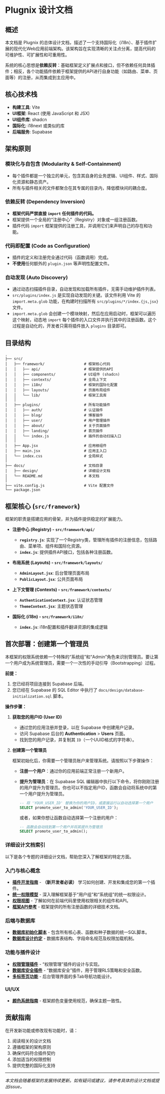 # Plugnix 设计文档

## 概述

本文档是 Plugnix 的总体设计文档，描述了一个支持国际化（i18n）、基于插件扩展的现代化Web应用前端架构。该架构旨在实现清晰的关注点分离，提高代码的可维护性、可扩展性和可重用性。

系统的核心思想是**依赖反转**：基础框架定义扩展点和接口，但不依赖任何具体插件；相反，各个功能插件依赖于框架提供的API进行自身功能（如路由、菜单、页面等）的注册，从而集成到主应用中。

## 核心技术栈

- **构建工具**: Vite
- **UI框架**: React (使用 JavaScript 和 JSX)
- **UI组件库**: shadcn
- **国际化**: i18next 或类似的库
- **后端服务**: Supabase

## 架构原则

### 模块化与自包含 (Modularity & Self-Containment)
- 每个插件都是一个独立的单元，包含其自身的业务逻辑、UI组件、样式、国际化资源和静态资产。
- 所有与插件相关的文件都聚合在其专属的目录内，降低模块间的耦合度。

### 依赖反转 (Dependency Inversion)
- **框架代码严禁直接 `import` 任何插件的代码。**
- 框架提供一个全局的“注册中心”（Registry）对象或一组注册函数。
- 插件代码 `import` 框架提供的注册工具，并调用它们来声明自己的存在和功能。

### 代码即配置 (Code as Configuration)
- 插件的定义和注册完全通过代码（函数调用）完成。
- **不使用**任何额外的 `plugin.json` 等声明性配置文件。

### 自动发现 (Auto Discovery)
- 通过动态扫描插件目录，自动发现和加载所有插件，无需手动维护插件列表。
- `src/plugins/index.js` 是实现自动发现的关键。该文件利用 Vite 的 `import.meta.glob` 功能，在构建时扫描所有 `src/plugins/*/index.{js,jsx}` 文件。
- `import.meta.glob` 会创建一个模块映射，然后在应用启动时，框架可以遍历这个映射，动态地 `import` 每个插件的入口文件并执行其中的注册函数。这个过程是自动化的，开发者只需将插件放入 `plugins` 目录即可。

## 目录结构

```
.
├── src/
│   ├── framework/                  # 框架核心代码
│   │   ├── api/                    # 框架提供的API
│   │   ├── components/             # UI组件 (shadcn)
│   │   ├── contexts/               # 全局上下文
│   │   ├── i18n/                   # 框架的国际化配置
│   │   ├── layouts/                # 页面布局组件
│   │   └── lib/                    # 框架工具库
│   │
│   ├── plugins/                    # 所有功能插件
│   │   ├── auth/                   # 认证插件
│   │   ├── blog/                   # 博客插件
│   │   ├── user/                   # 用户管理插件
│   │   ├── about/                  # 关于页面插件
│   │   ├── landing/                # 首页插件
│   │   └── index.js                # 插件的自动扫描入口
│   │
│   ├── App.jsx                     # 应用根组件
│   ├── main.jsx                    # 应用主入口
│   └── index.css                   # 全局样式
│
├── docs/                           # 文档目录
│   ├── design/                     # 详细设计文档
│   └── README.md                   # 本文档
│
├── vite.config.js                  # Vite 配置文件
└── package.json
```

## 框架核心 (`src/framework`)

框架的职责是搭建应用的骨架，并为插件提供稳定的扩展能力。

  * **注册中心 (Registry) - `src/framework/api/`**

      * **`registry.js`**: 实现了一个Registry类，管理所有插件的注册信息，包括路由、菜单项、组件和国际化资源。
      * **`index.js`**: 提供插件API接口，包括各种注册函数。

  * **布局系统 (Layouts) - `src/framework/layouts/`**

      * **`AdminLayout.jsx`**: 后台管理页面布局
      * **`PublicLayout.jsx`**: 公共页面布局

  * **上下文管理 (Contexts) - `src/framework/contexts/`**

      * **`AuthenticationContext.jsx`**: 认证状态管理
      * **`ThemeContext.jsx`**: 主题状态管理

  * **国际化 (i18n) - `src/framework/i18n/`**

      * **`index.js`**: i18n配置和插件翻译资源的集成逻辑

## 首次部署：创建第一个管理员

本框架的权限系统依赖一个特殊的“系统组”和“Admin”角色来识别管理员。要让第一个用户成为系统管理员，需要一个一次性的手动引导（Bootstrapping）过程。

**前提：**

1.  您已经将项目连接到 Supabase 后端。
2.  您已经在 Supabase 的 SQL Editor 中执行了 `docs/design/database-initialization.sql` 脚本。

**操作步骤：**

1.  **获取您的用户ID (User ID)**
    *   通过您的应用注册并登录，以在 Supabase 中创建用户记录。
    *   访问 Supabase 后台的 **Authentication** > **Users** 页面。
    *   找到您的用户记录，并复制其 `ID`（一个UUID格式的字符串）。

2. **创建第一个管理员**

   框架初始化后，你需要一个管理员账户来管理系统。请按照以下步骤操作：

   - **注册一个用户**：通过你的应用前端正常注册一个新用户。
   - **提升为管理员**：在 Supabase SQL 编辑器中执行以下命令，将你刚刚注册的用户提升为管理员。你也可以不指定用户ID，函数会自动将系统中的第一个用户提升为管理员。

     ```sql
     -- 将 'YOUR_USER_ID' 替换为你的用户ID，或直接运行以自动选择第一个用户
     SELECT promote_user_to_admin('YOUR_USER_ID');
     ```

     或者，如果你想让函数自动选择第一个注册的用户：

     ```sql
     -- 函数会自动找到第一个用户并将其提升为管理员
     SELECT promote_user_to_admin();
     ```

### 详细设计文档索引

以下是各个专题的详细设计文档，帮助您深入了解框架的特定方面。

### 入门与核心概念
- [**插件开发指南**](design/guide-plugin-development.md) - **（新开发者必读）** 学习如何创建、开发和集成您的第一个插件。
- [**统一权限模型**](design/feature-permission-model.md) - 深入理解框架基于“用户组”和“系统组”的统一权限设计。
- [**权限视图**](design/feature-permission-view.md) - 了解如何在前端代码里使用权限相关的组件和API。
- [**框架API参考**](design/api-reference.md) - 框架提供的所有注册函数的详细技术文档。

### 后端与数据库
- [**数据库初始化脚本**](design/database-initialization.sql) - 包含所有核心表、函数和种子数据的统一SQL脚本。
- [**数据库设计约定**](design/database-conventions.md) - 数据库表结构、字段命名规范及权限加载机制。

### 功能与插件设计
- [**权限管理插件**](design/plugin-permission-management.md) - “权限管理”插件的设计与实现。
- [**数据库安全插件**](design/plugin-admin-db-security.md) - “数据库安全”插件，用于管理RLS策略和安全函数。
- [**多标签页功能**](design/feature-multi-tab.md) - 后台管理界面的多Tab导航功能设计。

### UI/UX
- [**颜色系统指南**](design/guide-color-system.md) - 框架颜色变量使用规范，确保主题一致性。

## 贡献指南

在开发新功能或修改现有功能时，请：

1. 阅读相关的设计文档
2. 遵循框架的架构原则
3. 确保代码符合插件契约
4. 添加适当的权限控制
5. 提供完整的国际化支持

---

*本文档会随着框架的发展持续更新。如有疑问或建议，请参考具体的设计文档或提出issue。*